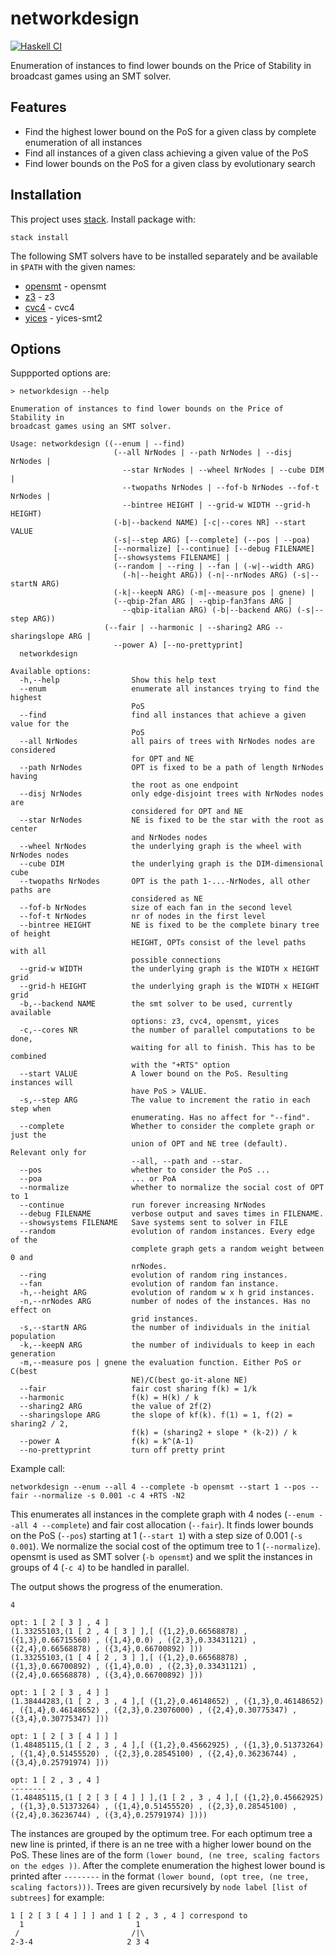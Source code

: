 networkdesign
====
[![Haskell CI](https://github.com/44534/networkdesign/actions/workflows/haskell.yml/badge.svg)](https://github.com/44534/networkdesign/actions/workflows/haskell.yml)

Enumeration of instances to find lower bounds on the Price of Stability in broadcast games using an SMT solver.

Features
----

* Find the highest lower bound on the PoS for a given class by complete enumeration of all instances
* Find all instances of a given class achieving a given value of the PoS
* Find lower bounds on the PoS for a given class by evolutionary search


Installation
---
This project uses [stack](https://docs.haskellstack.org/en/stable/README/).
Install package with:
```
stack install
```

The following SMT solvers have to be installed separately and be available in `$PATH` with the given names:

* [opensmt](http://verify.inf.usi.ch/opensmt) - opensmt
* [z3](https://github.com/Z3Prover/z3) - z3
* [cvc4](https://cvc4.github.io/) - cvc4
* [yices](https://yices.csl.sri.com/) - yices-smt2


Options
----

Suppported options are:
```
> networkdesign --help

Enumeration of instances to find lower bounds on the Price of Stability in
broadcast games using an SMT solver.

Usage: networkdesign ((--enum | --find)
                       (--all NrNodes | --path NrNodes | --disj NrNodes |
                         --star NrNodes | --wheel NrNodes | --cube DIM |
                         --twopaths NrNodes | --fof-b NrNodes --fof-t NrNodes |
                         --bintree HEIGHT | --grid-w WIDTH --grid-h HEIGHT)
                       (-b|--backend NAME) [-c|--cores NR] --start VALUE
                       (-s|--step ARG) [--complete] (--pos | --poa)
                       [--normalize] [--continue] [--debug FILENAME]
                       [--showsystems FILENAME] |
                       (--random | --ring | --fan | (-w|--width ARG)
                         (-h|--height ARG)) (-n|--nrNodes ARG) (-s|--startN ARG)
                       (-k|--keepN ARG) (-m|--measure pos | gnene) |
                       (--qbip-2fan ARG | --qbip-fan3fans ARG |
                         --qbip-italian ARG) (-b|--backend ARG) (-s|--step ARG))
                     (--fair | --harmonic | --sharing2 ARG --sharingslope ARG |
                       --power A) [--no-prettyprint]
  networkdesign

Available options:
  -h,--help                Show this help text
  --enum                   enumerate all instances trying to find the highest
                           PoS
  --find                   find all instances that achieve a given value for the
                           PoS
  --all NrNodes            all pairs of trees with NrNodes nodes are considered
                           for OPT and NE
  --path NrNodes           OPT is fixed to be a path of length NrNodes having
                           the root as one endpoint
  --disj NrNodes           only edge-disjoint trees with NrNodes nodes are
                           considered for OPT and NE
  --star NrNodes           NE is fixed to be the star with the root as center
                           and NrNodes nodes
  --wheel NrNodes          the underlying graph is the wheel with NrNodes nodes
  --cube DIM               the underlying graph is the DIM-dimensional cube
  --twopaths NrNodes       OPT is the path 1-...-NrNodes, all other paths are
                           considered as NE
  --fof-b NrNodes          size of each fan in the second level
  --fof-t NrNodes          nr of nodes in the first level
  --bintree HEIGHT         NE is fixed to be the complete binary tree of height
                           HEIGHT, OPTs consist of the level paths with all
                           possible connections
  --grid-w WIDTH           the underlying graph is the WIDTH x HEIGHT grid
  --grid-h HEIGHT          the underlying graph is the WIDTH x HEIGHT grid
  -b,--backend NAME        the smt solver to be used, currently available
                           options: z3, cvc4, opensmt, yices
  -c,--cores NR            the number of parallel computations to be done,
                           waiting for all to finish. This has to be combined
                           with the "+RTS" option
  --start VALUE            A lower bound on the PoS. Resulting instances will
                           have PoS > VALUE.
  -s,--step ARG            The value to increment the ratio in each step when
                           enumerating. Has no affect for "--find".
  --complete               Whether to consider the complete graph or just the
                           union of OPT and NE tree (default). Relevant only for
                           --all, --path and --star.
  --pos                    whether to consider the PoS ...
  --poa                    ... or PoA
  --normalize              whether to normalize the social cost of OPT to 1
  --continue               run forever increasing NrNodes
  --debug FILENAME         verbose output and saves times in FILENAME.
  --showsystems FILENAME   Save systems sent to solver in FILE
  --random                 evolution of random instances. Every edge of the
                           complete graph gets a random weight between 0 and
                           nrNodes.
  --ring                   evolution of random ring instances.
  --fan                    evolution of random fan instance.
  -h,--height ARG          evolution of random w x h grid instances.
  -n,--nrNodes ARG         number of nodes of the instances. Has no effect on
                           grid instances.
  -s,--startN ARG          the number of individuals in the initial population
  -k,--keepN ARG           the number of individuals to keep in each generation
  -m,--measure pos | gnene the evaluation function. Either PoS or C(best
                           NE)/C(best go-it-alone NE)
  --fair                   fair cost sharing f(k) = 1/k
  --harmonic               f(k) = H(k) / k
  --sharing2 ARG           the value of 2f(2)
  --sharingslope ARG       the slope of kf(k). f(1) = 1, f(2) = sharing2 / 2,
                           f(k) = (sharing2 + slope * (k-2)) / k
  --power A                f(k) = k^(A-1)
  --no-prettyprint         turn off pretty print

```

Example call:
```
networkdesign --enum --all 4 --complete -b opensmt --start 1 --pos --fair --normalize -s 0.001 -c 4 +RTS -N2
```
This enumerates all instances in the complete graph with 4 nodes (`--enum --all 4 --complete`) and fair cost allocation (`--fair`).
It finds lower bounds on the PoS (`--pos`) starting at 1 (`--start 1`) with a step size of 0.001 (`-s 0.001`).
We normalize the social cost of the optimum tree to 1 (`--normalize`).
opensmt is used as SMT solver (`-b opensmt`) and we split the instances in groups of 4 (`-c 4`) to be handled in parallel.

The output shows the progress of the enumeration.
```
4

opt: 1 [ 2 [ 3 ] , 4 ]
(1.33255103,(1 [ 2 , 4 [ 3 ] ],[ ({1,2},0.66568878) , ({1,3},0.66715560) , ({1,4},0.0) , ({2,3},0.33431121) , ({2,4},0.66568878) , ({3,4},0.66700892) ]))
(1.33255103,(1 [ 4 [ 2 , 3 ] ],[ ({1,2},0.66568878) , ({1,3},0.66700892) , ({1,4},0.0) , ({2,3},0.33431121) , ({2,4},0.66568878) , ({3,4},0.66700892) ]))

opt: 1 [ 2 [ 3 , 4 ] ]
(1.38444283,(1 [ 2 , 3 , 4 ],[ ({1,2},0.46148652) , ({1,3},0.46148652) , ({1,4},0.46148652) , ({2,3},0.23076000) , ({2,4},0.30775347) , ({3,4},0.30775347) ]))

opt: 1 [ 2 [ 3 [ 4 ] ] ]
(1.48485115,(1 [ 2 , 3 , 4 ],[ ({1,2},0.45662925) , ({1,3},0.51373264) , ({1,4},0.51455520) , ({2,3},0.28545100) , ({2,4},0.36236744) , ({3,4},0.25791974) ]))

opt: 1 [ 2 , 3 , 4 ]
--------
(1.48485115,(1 [ 2 [ 3 [ 4 ] ] ],(1 [ 2 , 3 , 4 ],[ ({1,2},0.45662925) , ({1,3},0.51373264) , ({1,4},0.51455520) , ({2,3},0.28545100) , ({2,4},0.36236744) , ({3,4},0.25791974) ])))
```
The instances are grouped by the optimum tree.
For each optimum tree a new line is printed, if there is an ne tree with a higher lower bound on the PoS.
These lines are of the form
`(lower bound, (ne tree, scaling factors on the edges ))`.
After the complete enumeration the highest lower bound is printed after `--------` in the format `(lower bound, (opt tree, (ne tree, scaling factors)))`.
Trees are given recursively by `node label [list of subtrees]` for example:
```
1 [ 2 [ 3 [ 4 ] ] ] and 1 [ 2 , 3 , 4 ] correspond to
  1                         1
 /                         /|\
2-3-4                     2 3 4
```

